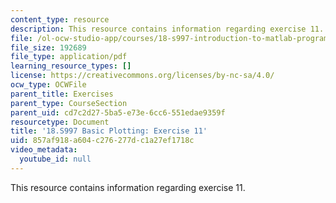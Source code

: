 ```yaml
---
content_type: resource
description: This resource contains information regarding exercise 11.
file: /ol-ocw-studio-app/courses/18-s997-introduction-to-matlab-programming-fall-2011/857af918a604c276277dc1a27ef1718c_MIT18_S997F11_Exercise_11.pdf
file_size: 192689
file_type: application/pdf
learning_resource_types: []
license: https://creativecommons.org/licenses/by-nc-sa/4.0/
ocw_type: OCWFile
parent_title: Exercises
parent_type: CourseSection
parent_uid: cd7c2d27-5ba5-e73e-6cc6-551edae9359f
resourcetype: Document
title: '18.S997 Basic Plotting: Exercise 11'
uid: 857af918-a604-c276-277d-c1a27ef1718c
video_metadata:
  youtube_id: null
---
```

This resource contains information regarding exercise 11.